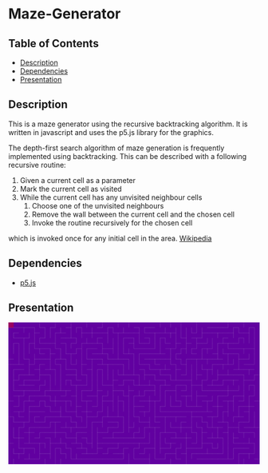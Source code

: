 # Maze-Generator

## Table of Contents

-   [Description](#description)
-   [Dependencies](#dependencies)
-   [Presentation](#presentation)

## Description

This is a maze generator using the recursive backtracking algorithm. It is written in javascript and uses the p5.js library for the graphics.

The depth-first search algorithm of maze generation is frequently implemented using backtracking. This can be described with a following recursive routine:

1. Given a current cell as a parameter
2. Mark the current cell as visited
3. While the current cell has any unvisited neighbour cells
    1. Choose one of the unvisited neighbours
    2. Remove the wall between the current cell and the chosen cell
    3. Invoke the routine recursively for the chosen cell

which is invoked once for any initial cell in the area.
[Wikipedia](https://en.wikipedia.org/wiki/Maze_generation_algorithm#Randomized_depth-first_search)

## Dependencies

-   [p5.js](https://p5js.org/)

## Presentation

![Maze Generator](docs/images/maze-generator.png)